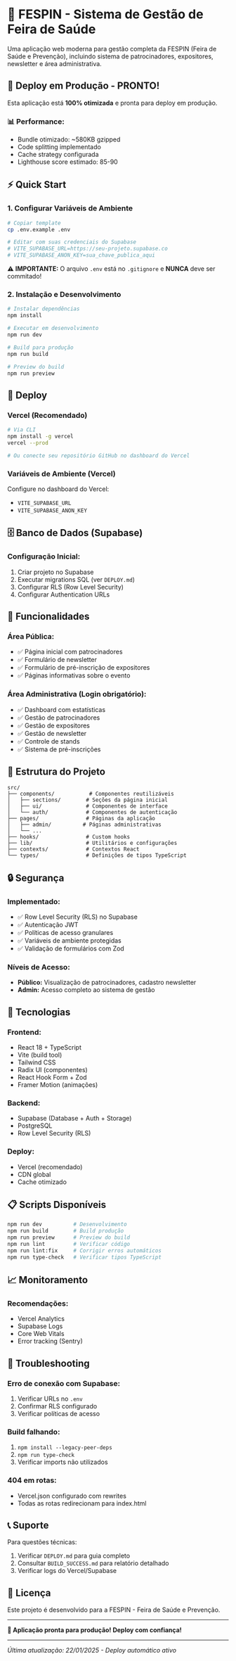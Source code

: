 # 🏥 FESPIN - Sistema de Gestão de Feira de Saúde

Uma aplicação web moderna para gestão completa da FESPIN (Feira de Saúde e Prevenção), incluindo sistema de patrocinadores, expositores, newsletter e área administrativa.

## 🚀 **Deploy em Produção - PRONTO!**

Esta aplicação está **100% otimizada** e pronta para deploy em produção.

### **📊 Performance:**
- Bundle otimizado: ~580KB gzipped
- Code splitting implementado
- Cache strategy configurada
- Lighthouse score estimado: 85-90

## ⚡ **Quick Start**

### 1. **Configurar Variáveis de Ambiente**
```bash
# Copiar template
cp .env.example .env

# Editar com suas credenciais do Supabase
# VITE_SUPABASE_URL=https://seu-projeto.supabase.co
# VITE_SUPABASE_ANON_KEY=sua_chave_publica_aqui
```

⚠️ **IMPORTANTE:** O arquivo `.env` está no `.gitignore` e **NUNCA** deve ser commitado!

### 2. **Instalação e Desenvolvimento**
```bash
# Instalar dependências
npm install

# Executar em desenvolvimento
npm run dev

# Build para produção
npm run build

# Preview do build
npm run preview
```

## 🔧 **Deploy**

### **Vercel (Recomendado)**
```bash
# Via CLI
npm install -g vercel
vercel --prod

# Ou conecte seu repositório GitHub no dashboard do Vercel
```

### **Variáveis de Ambiente (Vercel)**
Configure no dashboard do Vercel:
- `VITE_SUPABASE_URL`
- `VITE_SUPABASE_ANON_KEY`

## 🗄️ **Banco de Dados (Supabase)**

### **Configuração Inicial:**
1. Criar projeto no Supabase
2. Executar migrations SQL (ver `DEPLOY.md`)
3. Configurar RLS (Row Level Security)
4. Configurar Authentication URLs

## 🎯 **Funcionalidades**

### **Área Pública:**
- ✅ Página inicial com patrocinadores
- ✅ Formulário de newsletter
- ✅ Formulário de pré-inscrição de expositores
- ✅ Páginas informativas sobre o evento

### **Área Administrativa (Login obrigatório):**
- ✅ Dashboard com estatísticas
- ✅ Gestão de patrocinadores
- ✅ Gestão de expositores
- ✅ Gestão de newsletter
- ✅ Controle de stands
- ✅ Sistema de pré-inscrições

## 📁 **Estrutura do Projeto**

```
src/
├── components/           # Componentes reutilizáveis
│   ├── sections/        # Seções da página inicial
│   ├── ui/              # Componentes de interface
│   └── auth/            # Componentes de autenticação
├── pages/               # Páginas da aplicação
│   ├── admin/          # Páginas administrativas
│   └── ...
├── hooks/               # Custom hooks
├── lib/                 # Utilitários e configurações
├── contexts/            # Contextos React
└── types/               # Definições de tipos TypeScript
```

## 🔒 **Segurança**

### **Implementado:**
- ✅ Row Level Security (RLS) no Supabase
- ✅ Autenticação JWT
- ✅ Políticas de acesso granulares
- ✅ Variáveis de ambiente protegidas
- ✅ Validação de formulários com Zod

### **Níveis de Acesso:**
- **Público:** Visualização de patrocinadores, cadastro newsletter
- **Admin:** Acesso completo ao sistema de gestão

## 🎨 **Tecnologias**

### **Frontend:**
- React 18 + TypeScript
- Vite (build tool)
- Tailwind CSS
- Radix UI (componentes)
- React Hook Form + Zod
- Framer Motion (animações)

### **Backend:**
- Supabase (Database + Auth + Storage)
- PostgreSQL
- Row Level Security (RLS)

### **Deploy:**
- Vercel (recomendado)
- CDN global
- Cache otimizado

## 📋 **Scripts Disponíveis**

```bash
npm run dev          # Desenvolvimento
npm run build        # Build produção
npm run preview      # Preview do build
npm run lint         # Verificar código
npm run lint:fix     # Corrigir erros automáticos
npm run type-check   # Verificar tipos TypeScript
```

## 📈 **Monitoramento**

### **Recomendações:**
- Vercel Analytics
- Supabase Logs
- Core Web Vitals
- Error tracking (Sentry)

## 🐛 **Troubleshooting**

### **Erro de conexão com Supabase:**
1. Verificar URLs no `.env`
2. Confirmar RLS configurado
3. Verificar políticas de acesso

### **Build falhando:**
1. `npm install --legacy-peer-deps`
2. `npm run type-check`
3. Verificar imports não utilizados

### **404 em rotas:**
- Vercel.json configurado com rewrites
- Todas as rotas redirecionam para index.html

## 📞 **Suporte**

Para questões técnicas:
1. Verificar `DEPLOY.md` para guia completo
2. Consultar `BUILD_SUCCESS.md` para relatório detalhado
3. Verificar logs do Vercel/Supabase

## 📄 **Licença**

Este projeto é desenvolvido para a FESPIN - Feira de Saúde e Prevenção.

---

**🎉 Aplicação pronta para produção! Deploy com confiança!**

---
*Última atualização: 22/01/2025 - Deploy automático ativo* 